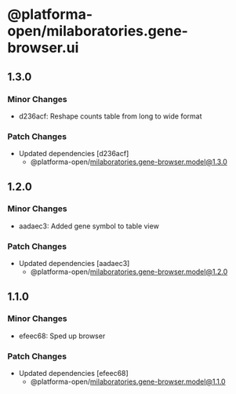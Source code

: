 # @platforma-open/milaboratories.gene-browser.ui

## 1.3.0

### Minor Changes

- d236acf: Reshape counts table from long to wide format

### Patch Changes

- Updated dependencies [d236acf]
  - @platforma-open/milaboratories.gene-browser.model@1.3.0

## 1.2.0

### Minor Changes

- aadaec3: Added gene symbol to table view

### Patch Changes

- Updated dependencies [aadaec3]
  - @platforma-open/milaboratories.gene-browser.model@1.2.0

## 1.1.0

### Minor Changes

- efeec68: Sped up browser

### Patch Changes

- Updated dependencies [efeec68]
  - @platforma-open/milaboratories.gene-browser.model@1.1.0
